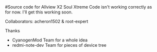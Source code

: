 #Source code for Allview X2 Soul Xtreme
Code isn't working correctly as for now. I'll get this working soon.

Collaborators: acheron1502 & root-expert

Thanks
  * CyanogenMod Team for a whole idea
  * redmi-note-dev Team for pieces of device tree

